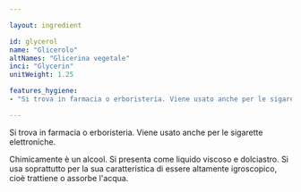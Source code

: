```yaml
---

layout: ingredient

id: glycerol
name: "Glicerolo"
altNames: "Glicerina vegetale"
inci: "Glycerin"
unitWeight: 1.25

features_hygiene:
- "Si trova in farmacia o erboristeria. Viene usato anche per le sigarette elettroniche. Si presenta come liquido viscoso e dolciastro."

---
```

Si trova in farmacia o erboristeria. Viene usato anche per le sigarette elettroniche.

Chimicamente è un alcool. Si presenta come liquido viscoso e dolciastro. Si usa soprattutto per la sua caratteristica di essere altamente igroscopico, cioè trattiene o assorbe l'acqua.